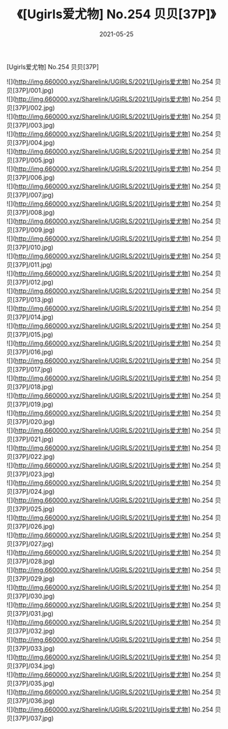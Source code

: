 ﻿---
layout: post
title:  《[Ugirls爱尤物] No.254 贝贝[37P]》
date:   2021-05-25
img: http://img.660000.xyz/Sharelink/UGIRLS/2021/[Ugirls爱尤物] No.254 贝贝[37P]/000.jpg
categories: [美女, 清纯, 唯美]
---

[Ugirls爱尤物] No.254 贝贝[37P]

  ![](http://img.660000.xyz/Sharelink/UGIRLS/2021/[Ugirls爱尤物] No.254 贝贝[37P]/001.jpg) <br> ![](http://img.660000.xyz/Sharelink/UGIRLS/2021/[Ugirls爱尤物] No.254 贝贝[37P]/002.jpg) <br> ![](http://img.660000.xyz/Sharelink/UGIRLS/2021/[Ugirls爱尤物] No.254 贝贝[37P]/003.jpg) <br> ![](http://img.660000.xyz/Sharelink/UGIRLS/2021/[Ugirls爱尤物] No.254 贝贝[37P]/004.jpg) <br> ![](http://img.660000.xyz/Sharelink/UGIRLS/2021/[Ugirls爱尤物] No.254 贝贝[37P]/005.jpg) <br> ![](http://img.660000.xyz/Sharelink/UGIRLS/2021/[Ugirls爱尤物] No.254 贝贝[37P]/006.jpg) <br> ![](http://img.660000.xyz/Sharelink/UGIRLS/2021/[Ugirls爱尤物] No.254 贝贝[37P]/007.jpg) <br> ![](http://img.660000.xyz/Sharelink/UGIRLS/2021/[Ugirls爱尤物] No.254 贝贝[37P]/008.jpg) <br> ![](http://img.660000.xyz/Sharelink/UGIRLS/2021/[Ugirls爱尤物] No.254 贝贝[37P]/009.jpg) <br> ![](http://img.660000.xyz/Sharelink/UGIRLS/2021/[Ugirls爱尤物] No.254 贝贝[37P]/010.jpg) <br> ![](http://img.660000.xyz/Sharelink/UGIRLS/2021/[Ugirls爱尤物] No.254 贝贝[37P]/011.jpg) <br> ![](http://img.660000.xyz/Sharelink/UGIRLS/2021/[Ugirls爱尤物] No.254 贝贝[37P]/012.jpg) <br> ![](http://img.660000.xyz/Sharelink/UGIRLS/2021/[Ugirls爱尤物] No.254 贝贝[37P]/013.jpg) <br> ![](http://img.660000.xyz/Sharelink/UGIRLS/2021/[Ugirls爱尤物] No.254 贝贝[37P]/014.jpg) <br> ![](http://img.660000.xyz/Sharelink/UGIRLS/2021/[Ugirls爱尤物] No.254 贝贝[37P]/015.jpg) <br> ![](http://img.660000.xyz/Sharelink/UGIRLS/2021/[Ugirls爱尤物] No.254 贝贝[37P]/016.jpg) <br> ![](http://img.660000.xyz/Sharelink/UGIRLS/2021/[Ugirls爱尤物] No.254 贝贝[37P]/017.jpg) <br> ![](http://img.660000.xyz/Sharelink/UGIRLS/2021/[Ugirls爱尤物] No.254 贝贝[37P]/018.jpg) <br> ![](http://img.660000.xyz/Sharelink/UGIRLS/2021/[Ugirls爱尤物] No.254 贝贝[37P]/019.jpg) <br> ![](http://img.660000.xyz/Sharelink/UGIRLS/2021/[Ugirls爱尤物] No.254 贝贝[37P]/020.jpg) <br> ![](http://img.660000.xyz/Sharelink/UGIRLS/2021/[Ugirls爱尤物] No.254 贝贝[37P]/021.jpg) <br> ![](http://img.660000.xyz/Sharelink/UGIRLS/2021/[Ugirls爱尤物] No.254 贝贝[37P]/022.jpg) <br> ![](http://img.660000.xyz/Sharelink/UGIRLS/2021/[Ugirls爱尤物] No.254 贝贝[37P]/023.jpg) <br> ![](http://img.660000.xyz/Sharelink/UGIRLS/2021/[Ugirls爱尤物] No.254 贝贝[37P]/024.jpg) <br> ![](http://img.660000.xyz/Sharelink/UGIRLS/2021/[Ugirls爱尤物] No.254 贝贝[37P]/025.jpg) <br> ![](http://img.660000.xyz/Sharelink/UGIRLS/2021/[Ugirls爱尤物] No.254 贝贝[37P]/026.jpg) <br> ![](http://img.660000.xyz/Sharelink/UGIRLS/2021/[Ugirls爱尤物] No.254 贝贝[37P]/027.jpg) <br> ![](http://img.660000.xyz/Sharelink/UGIRLS/2021/[Ugirls爱尤物] No.254 贝贝[37P]/028.jpg) <br> ![](http://img.660000.xyz/Sharelink/UGIRLS/2021/[Ugirls爱尤物] No.254 贝贝[37P]/029.jpg) <br> ![](http://img.660000.xyz/Sharelink/UGIRLS/2021/[Ugirls爱尤物] No.254 贝贝[37P]/030.jpg) <br> ![](http://img.660000.xyz/Sharelink/UGIRLS/2021/[Ugirls爱尤物] No.254 贝贝[37P]/031.jpg) <br> ![](http://img.660000.xyz/Sharelink/UGIRLS/2021/[Ugirls爱尤物] No.254 贝贝[37P]/032.jpg) <br> ![](http://img.660000.xyz/Sharelink/UGIRLS/2021/[Ugirls爱尤物] No.254 贝贝[37P]/033.jpg) <br> ![](http://img.660000.xyz/Sharelink/UGIRLS/2021/[Ugirls爱尤物] No.254 贝贝[37P]/034.jpg) <br> ![](http://img.660000.xyz/Sharelink/UGIRLS/2021/[Ugirls爱尤物] No.254 贝贝[37P]/035.jpg) <br> ![](http://img.660000.xyz/Sharelink/UGIRLS/2021/[Ugirls爱尤物] No.254 贝贝[37P]/036.jpg) <br> ![](http://img.660000.xyz/Sharelink/UGIRLS/2021/[Ugirls爱尤物] No.254 贝贝[37P]/037.jpg) <br>
